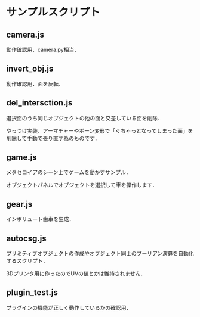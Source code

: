 # サンプルスクリプト

## camera.js

動作確認用．camera.py相当．

## invert_obj.js

動作確認用．面を反転．


## del_intersction.js

選択面のうち同じオブジェクトの他の面と交差している面を削除．

やっつけ実装．アーマチャーやボーン変形で「ぐちゃっとなってしまった面」を削除して手動で張り直す為のものです．

## game.js

メタセコイアのシーン上でゲームを動かすサンプル．

オブジェクトパネルでオブジェクトを選択して車を操作します．

## gear.js

インボリュート歯車を生成．

## autocsg.js

プリミティブオブジェクトの作成やオブジェクト同士のブーリアン演算を自動化するスクリプト．

3Dプリンタ用に作ったのでUVの値とかは維持されません．

## plugin_test.js

プラグインの機能が正しく動作しているかの確認用．
